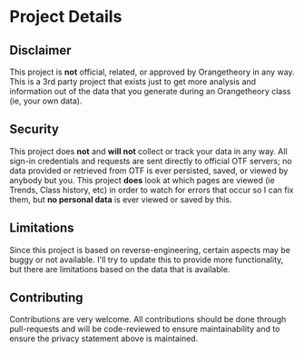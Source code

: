 # Project Details

## Disclaimer

This project is **not** official, related, or approved by Orangetheory in any way. This is a 3rd party project that exists just to get more analysis and information out of the data that you generate during an Orangetheory class (ie, your own data).

## Security

This project does **not** and **will not** collect or track your data in any way. All sign-in credentials and requests are sent directly to official OTF servers; no data provided or retrieved from OTF is ever persisted, saved, or viewed by anybody but you. This project **does** look at which pages are viewed (ie Trends, Class history, etc) in order to watch for errors that occur so I can fix them, but **no personal data** is ever viewed or saved by this.

## Limitations

Since this project is based on reverse-engineering, certain aspects may be buggy or not available. I'll try to update this to provide more functionality, but there are limitations based on the data that is available.

## Contributing

Contributions are very welcome. All contributions should be done through pull-requests and will be code-reviewed to ensure maintainability and to ensure the privacy statement above is maintained.
